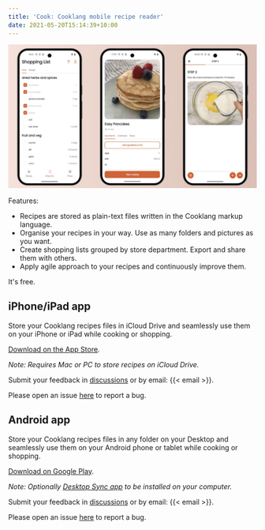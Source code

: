 ```yaml
---
title: 'Cook: Cooklang mobile recipe reader'
date: 2021-05-20T15:14:39+10:00
---
```


![Android Screens](/guide/app-screens-demo.jpg)

Features:

* Recipes are stored as plain-text files written in the Cooklang markup language.
* Organise your recipes in your way. Use as many folders and pictures as you want.
* Create shopping lists grouped by store department. Export and share them with others.
* Apply agile approach to your recipes and continuously improve them.

It's free.

## iPhone/iPad app

Store your Cooklang recipes files in iCloud Drive and seamlessly use them on your iPhone or iPad while cooking or shopping.

[Download on the App Store](https://apps.apple.com/us/app/cooklangapp/id1598799259#?platform=iphone).

_Note: Requires Mac or PC to store recipes on iCloud Drive._

Submit your feedback in [discussions](https://github.com/cooklang/cooklang-app-ios/discussions) or by email: {{< email >}}.

Please open an issue [here](https://github.com/cooklang/cooklang-app-ios/issues) to report a bug.

## Android app

Store your Cooklang recipes files in any folder on your Desktop and seamlessly use them on your Android phone or tablet while cooking or shopping.

[Download on Google Play](https://play.google.com/store/apps/details?id=md.cook.android).

_Note: Optionally [Desktop Sync app](https://cook.md/download) to be installed on your computer._

Submit your feedback in [discussions](https://github.com/cooklang/cooklang-app-android/discussions) or by email: {{< email >}}.

Please open an issue [here](https://github.com/cooklang/cooklang-app-android/issues) to report a bug.


